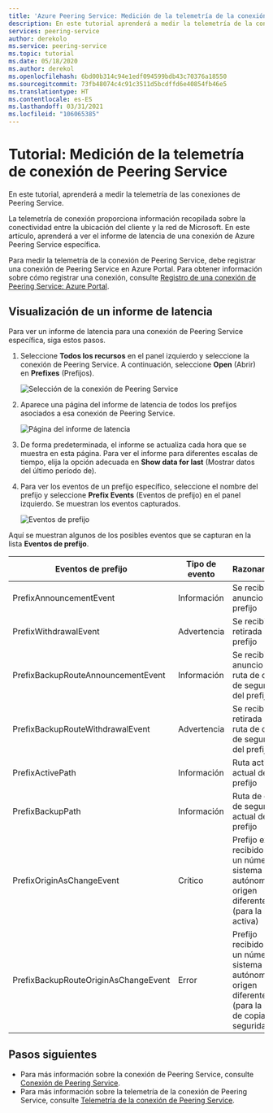 ```yaml
---
title: 'Azure Peering Service: Medición de la telemetría de la conexión '
description: En este tutorial aprenderá a medir la telemetría de la conexión.
services: peering-service
author: derekolo
ms.service: peering-service
ms.topic: tutorial
ms.date: 05/18/2020
ms.author: derekol
ms.openlocfilehash: 6bd00b314c94e1edf094599bdb43c70376a18550
ms.sourcegitcommit: 73fb48074c4c91c3511d5bcdffd6e40854fb46e5
ms.translationtype: HT
ms.contentlocale: es-ES
ms.lasthandoff: 03/31/2021
ms.locfileid: "106065385"
---
```

# <a name="tutorial-measure-peering-service-connection-telemetry"></a>Tutorial: Medición de la telemetría de conexión de Peering Service

 En este tutorial, aprenderá a medir la telemetría de las conexiones de Peering Service.
 
 La telemetría de conexión proporciona información recopilada sobre la conectividad entre la ubicación del cliente y la red de Microsoft. En este artículo, aprenderá a ver el informe de latencia de una conexión de Azure Peering Service específica. 

Para medir la telemetría de la conexión de Peering Service, debe registrar una conexión de Peering Service en Azure Portal. Para obtener información sobre cómo registrar una conexión, consulte [Registro de una conexión de Peering Service: Azure Portal](azure-portal.md).


## <a name="view-a-latency-report"></a>Visualización de un informe de latencia

Para ver un informe de latencia para una conexión de Peering Service específica, siga estos pasos.

1. Seleccione **Todos los recursos** en el panel izquierdo y seleccione la conexión de Peering Service. A continuación, seleccione **Open** (Abrir) en **Prefixes** (Prefijos). 

   ![Selección de la conexión de Peering Service](./media/peering-service-measure/peering-service-measure-menu.png)

2. Aparece una página del informe de latencia de todos los prefijos asociados a esa conexión de Peering Service. 

      ![Página del informe de latencia](./media/peering-service-measure/peering-service-latency-report.png)

3. De forma predeterminada, el informe se actualiza cada hora que se muestra en esta página. Para ver el informe para diferentes escalas de tiempo, elija la opción adecuada en **Show data for last** (Mostrar datos del último período de). 

4. Para ver los eventos de un prefijo específico, seleccione el nombre del prefijo y seleccione **Prefix Events** (Eventos de prefijo) en el panel izquierdo. Se muestran los eventos capturados.


   ![Eventos de prefijo](./media/peering-service-measure/peering-service-prefix-event.png)

 Aquí se muestran algunos de los posibles eventos que se capturan en la lista **Eventos de prefijo**.

| **Eventos de prefijo** | **Tipo de evento**|**Razonamiento**|
|-----------|---------|---------|
| PrefixAnnouncementEvent |Información|Se recibió el anuncio del prefijo|
| PrefixWithdrawalEvent|Advertencia| Se recibió la retirada del prefijo |
| PrefixBackupRouteAnnouncementEvent |Información|Se recibió el anuncio de la ruta de copia de seguridad del prefijo |
| PrefixBackupRouteWithdrawalEvent|Advertencia|Se recibió la retirada de la ruta de copia de seguridad del prefijo |
| PrefixActivePath |Información| Ruta activa actual del prefijo   |
| PrefixBackupPath | Información|Ruta de copia de seguridad actual del prefijo   |
| PrefixOriginAsChangeEvent|Crítico| Prefijo exacto recibido con un número de sistema autónomo de origen diferente (para la ruta activa)| 
| PrefixBackupRouteOriginAsChangeEvent  | Error|Prefijo recibido con un número de sistema autónomo de origen diferente (para la ruta de copia de seguridad)  |

## <a name="next-steps"></a>Pasos siguientes

- Para más información sobre la conexión de Peering Service, consulte [Conexión de Peering Service](connection.md).
- Para más información sobre la telemetría de la conexión de Peering Service, consulte [Telemetría de la conexión de Peering Service](connection-telemetry.md).